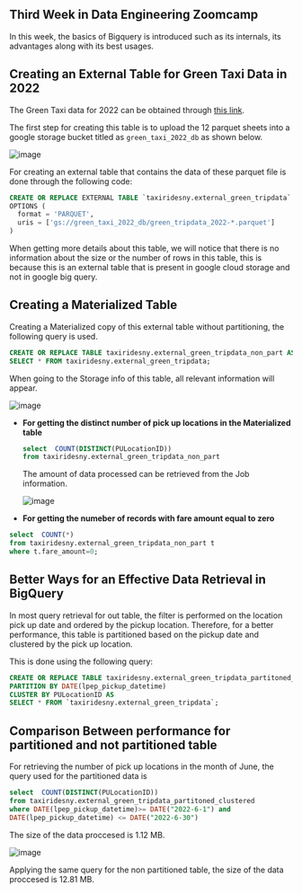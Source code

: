 
## Third Week in Data Engineering Zoomcamp

In this week, the basics of Bigquery is introduced such as its internals, its advantages along with its best usages. 
 

 ## Creating an External Table for Green Taxi Data in 2022

 The Green Taxi data for 2022 can be obtained  through [this link](https://www.nyc.gov/site/tlc/about/tlc-trip-record-data.page). 

 The first step for creating this table is to upload the 12 parquet sheets into a google storage bucket titled as `green_taxi_2022_db` as shown below.

 ![image](https://github.com/arwa267/Data_engineering_zoomcamp/assets/77813858/13f8e55e-0dfa-4827-a2e6-d3a95189170d)

For creating an external table that contains the data of these parquet file is done through the following code:

```SQL
CREATE OR REPLACE EXTERNAL TABLE `taxiridesny.external_green_tripdata`
OPTIONS (
  format = 'PARQUET',
  uris = ['gs://green_taxi_2022_db/green_tripdata_2022-*.parquet']
)
```

When getting more details about this table, we will notice that there is no information about the size or the number of rows in this table, this is because this is an external table that is present in google cloud storage and not in google big query.

## Creating a Materialized Table
 
Creating a Materialized copy of this external table without partitioning, the following query is used.

```SQL
CREATE OR REPLACE TABLE taxiridesny.external_green_tripdata_non_part AS
SELECT * FROM taxiridesny.external_green_tripdata;
```
When going to the Storage info of this table, all relevant information will appear.

![image](https://github.com/arwa267/Data_engineering_zoomcamp/assets/77813858/a755f4a7-c948-44e3-8bc8-2ae159e25184)


- **For getting the distinct number of pick up locations in the Materialized table**

  ```SQL
  select  COUNT(DISTINCT(PULocationID))
  from taxiridesny.external_green_tripdata_non_part
  ```
  The amount of data processed can be retrieved from the Job information.

  ![image](https://github.com/arwa267/Data_engineering_zoomcamp/assets/77813858/b9b9d2a9-26ec-4717-a9d5-0a8f1e6d2256)


- **For getting  the numeber of records with  fare amount equal to zero**

 ```SQL
select  COUNT(*)
from taxiridesny.external_green_tripdata_non_part t
where t.fare_amount=0;
  ```


## Better Ways for an Effective Data Retrieval in BigQuery

In most query retrieval for out table, the filter is performed on the location pick up date and ordered by the pickup location. Therefore, for a better performance, this table is partitioned based on the pickup date and clustered by the pick up location.

This is done using the following query:

  ```SQL
CREATE OR REPLACE TABLE taxiridesny.external_green_tripdata_partitoned_clustered
PARTITION BY DATE(lpep_pickup_datetime)
CLUSTER BY PULocationID AS
SELECT * FROM `taxiridesny.external_green_tripdata`;
  ```

## Comparison Between performance for partitioned and not partitioned table

For retrieving the number of pick up locations in the month of June, the query used for the  partitioned data is

  ```SQL
select  COUNT(DISTINCT(PULocationID))
from taxiridesny.external_green_tripdata_partitoned_clustered
where DATE(lpep_pickup_datetime)>= DATE("2022-6-1") and 
DATE(lpep_pickup_datetime) <= DATE("2022-6-30")
  ```

The size of the data proccesed is 1.12 MB.

![image](https://github.com/arwa267/Data_engineering_zoomcamp/assets/77813858/54726484-35c4-4c90-9d8f-7b6ef478d2f9)

Applying the same query for the non partitioned table, the size of the data proccesed is 12.81 MB.






